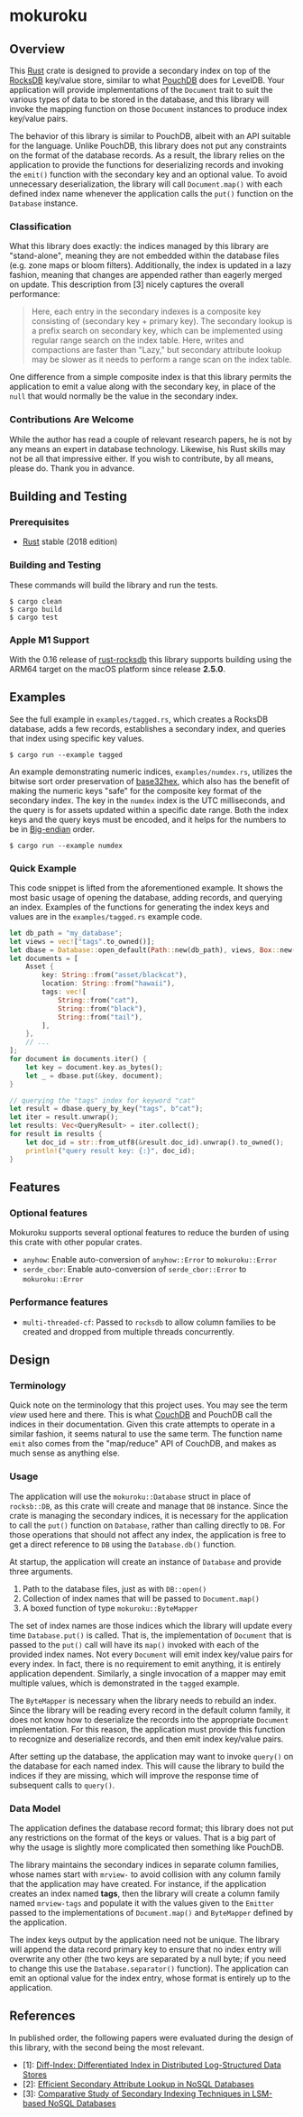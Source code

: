 # mokuroku

## Overview

This [Rust](https://www.rust-lang.org) crate is designed to provide a secondary
index on top of the [RocksDB](https://rocksdb.org) key/value store, similar to
what [PouchDB](https://pouchdb.com) does for LevelDB. Your application will provide
implementations of the `Document` trait to suit the various types of data to be
stored in the database, and this library will invoke the mapping function on those
`Document` instances to produce index key/value pairs.

The behavior of this library is similar to PouchDB, albeit with an API suitable
for the language. Unlike PouchDB, this library does not put any constraints on
the format of the database records. As a result, the library relies on the
application to provide the functions for deserializing records and invoking the
`emit()` function with the secondary key and an optional value. To avoid
unnecessary deserialization, the library will call `Document.map()` with each
defined index name whenever the application calls the `put()` function on the
`Database` instance.

### Classification

What this library does exactly: the indices managed by this library are
"stand-alone", meaning they are not embedded within the database files (e.g.
zone maps or bloom filters). Additionally, the index is updated in a lazy
fashion, meaning that changes are appended rather than eagerly merged on update.
This description from [3] nicely captures the overall performance:

> Here, each entry in the secondary indexes is a composite key consisting of
> (secondary key + primary key). The secondary lookup is a prefix search on
> secondary key, which can be implemented using regular range search on the
> index table. Here, writes and compactions are faster than "Lazy," but
> secondary attribute lookup may be slower as it needs to perform a range scan
> on the index table.

One difference from a simple composite index is that this library permits the
application to emit a value along with the secondary key, in place of the `null`
that would normally be the value in the secondary index.

### Contributions Are Welcome

While the author has read a couple of relevant research papers, he is not by any
means an expert in database technology. Likewise, his Rust skills may not be all
that impressive either. If you wish to contribute, by all means, please do.
Thank you in advance.

## Building and Testing

### Prerequisites

* [Rust](https://www.rust-lang.org) stable (2018 edition)

### Building and Testing

These commands will build the library and run the tests.

```shell
$ cargo clean
$ cargo build
$ cargo test
```

### Apple M1 Support

With the 0.16 release of [rust-rocksdb](https://crates.io/crates/rocksdb) this
library supports building using the ARM64 target on the macOS platform since
release **2.5.0**.

## Examples

See the full example in `examples/tagged.rs`, which creates a RocksDB database,
adds a few records, establishes a secondary index, and queries that index using
specific key values.

```shell
$ cargo run --example tagged
```

An example demonstrating numeric indices, `examples/numdex.rs`, utilizes the
bitwise sort order preservation of
[base32hex](https://en.wikipedia.org/wiki/Base32#base32hex), which also has the
benefit of making the numeric keys "safe" for the composite key format of the
secondary index. The key in the `numdex` index is the UTC milliseconds, and the
query is for assets updated within a specific date range. Both the index keys
and the query keys must be encoded, and it helps for the numbers to be in
[Big-endian](https://en.wikipedia.org/wiki/Endianness#Big-endian) order.

```shell
$ cargo run --example numdex
```

### Quick Example

This code snippet is lifted from the aforementioned example. It shows the most
basic usage of opening the database, adding records, and querying an index.
Examples of the functions for generating the index keys and values are in the
`examples/tagged.rs` example code.

```rust
let db_path = "my_database";
let views = vec!["tags".to_owned()];
let dbase = Database::open_default(Path::new(db_path), views, Box::new(mapper)).unwrap();
let documents = [
    Asset {
        key: String::from("asset/blackcat"),
        location: String::from("hawaii"),
        tags: vec![
            String::from("cat"),
            String::from("black"),
            String::from("tail"),
        ],
    },
    // ...
];
for document in documents.iter() {
    let key = document.key.as_bytes();
    let _ = dbase.put(&key, document);
}

// querying the "tags" index for keyword "cat"
let result = dbase.query_by_key("tags", b"cat");
let iter = result.unwrap();
let results: Vec<QueryResult> = iter.collect();
for result in results {
    let doc_id = str::from_utf8(&result.doc_id).unwrap().to_owned();
    println!("query result key: {:}", doc_id);
}
```

## Features

### Optional features

Mokuroku supports several optional features to reduce the burden of using this
crate with other popular crates.

* `anyhow`: Enable auto-conversion of `anyhow::Error` to `mokuroku::Error`
* `serde_cbor`: Enable auto-conversion of `serde_cbor::Error` to `mokuroku::Error`

### Performance features

* `multi-threaded-cf`: Passed to `rocksdb` to allow column families to be
  created and dropped from multiple threads concurrently.

## Design

### Terminology

Quick note on the terminology that this project uses. You may see the term
_view_ used here and there. This is what [CouchDB](https://couchdb.apache.org)
and PouchDB call the indices in their documentation. Given this crate attempts
to operate in a similar fashion, it seems natural to use the same term. The
function name `emit` also comes from the "map/reduce" API of CouchDB, and
makes as much sense as anything else.

### Usage

The application will use the `mokuroku::Database` struct in place of `rocksb::DB`,
as this crate will create and manage that `DB` instance. Since the crate is
managing the secondary indices, it is necessary for the application to call the
`put()` function on `Database`, rather than calling directly to `DB`. For those
operations that should not affect any index, the application is free to get a
direct reference to `DB` using the `Database.db()` function.

At startup, the application will create an instance of `Database` and provide
three arguments.

1. Path to the database files, just as with `DB::open()`
1. Collection of index names that will be passed to `Document.map()`
1. A boxed function of type `mokuroku::ByteMapper`

The set of index names are those indices which the library will update every time
`Database.put()` is called. That is, the implementation of `Document` that is
passed to the `put()` call will have its `map()` invoked with each of the
provided index names. Not every `Document` will emit index key/value pairs for
every index. In fact, there is no requirement to emit anything, it is entirely
application dependent. Similarly, a single invocation of a mapper may emit
multiple values, which is demonstrated in the `tagged` example.

The `ByteMapper` is necessary when the library needs to rebuild an index. Since
the library will be reading every record in the default column family, it does
not know how to deserialize the records into the appropriate `Document`
implementation. For this reason, the application must provide this function to
recognize and deserialize records, and then emit index key/value pairs.

After setting up the database, the application may want to invoke `query()` on
the database for each named index. This will cause the library to build the
indices if they are missing, which will improve the response time of subsequent
calls to `query()`.

### Data Model

The application defines the database record format; this library does not put
any restrictions on the format of the keys or values. That is a big part of why
the usage is slightly more complicated then something like PouchDB.

The library maintains the secondary indices in separate column families, whose
names start with `mrview-` to avoid collision with any column family that the
application may have created. For instance, if the application creates an index
named **tags**, then the library will create a column family named `mrview-tags`
and populate it with the values given to the `Emitter` passed to the
implementations of `Document.map()` and `ByteMapper` defined by the application.

The index keys output by the application need not be unique. The library will
append the data record primary key to ensure that no index entry will overwrite
any other (the two keys are separated by a null byte; if you need to change this
use the `Database.separator()` function). The application can emit an optional
value for the index entry, whose format is entirely up to the application.

## References

In published order, the following papers were evaluated during the design of
this library, with the second being the most relevant.

* \[1\]: [Diff-Index: Differentiated Index in Distributed Log-Structured Data Stores](https://www.semanticscholar.org/paper/Diff-Index%3A-Differentiated-Index-in-Distributed-Tan-Tata/385d44dccb9c24a039d12c2eb2f011f5a057466d)
* \[2\]: [Efficient Secondary Attribute Lookup in NoSQL Databases](https://www.semanticscholar.org/paper/Efficient-Secondary-Attribute-Lookup-in-NoSQL-Qader-Cheng/f78c397df0f3296b97178f773514b7c6c8a99cf2)
* \[3\]: [Comparative Study of Secondary Indexing Techniques in LSM-based NoSQL Databases](https://www.semanticscholar.org/paper/A-Comparative-Study-of-Secondary-Indexing-in-NoSQL-Qader-Cheng/1c8b5b018f61c8170554a2cd38b689f3b1e5eab2)
